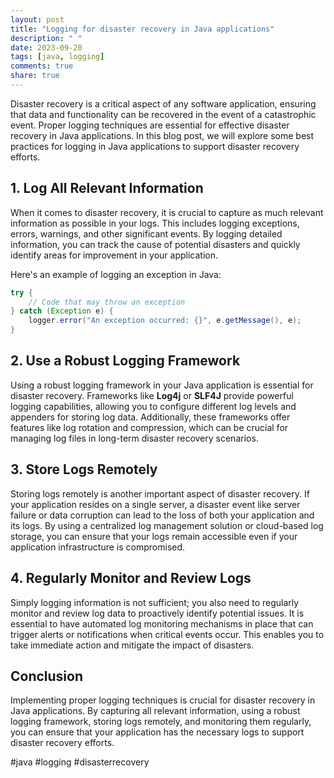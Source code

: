 ```yaml
---
layout: post
title: "Logging for disaster recovery in Java applications"
description: " "
date: 2023-09-20
tags: [java, logging]
comments: true
share: true
---
```


Disaster recovery is a critical aspect of any software application, ensuring that data and functionality can be recovered in the event of a catastrophic event. Proper logging techniques are essential for effective disaster recovery in Java applications. In this blog post, we will explore some best practices for logging in Java applications to support disaster recovery efforts.

## 1. Log All Relevant Information

When it comes to disaster recovery, it is crucial to capture as much relevant information as possible in your logs. This includes logging exceptions, errors, warnings, and other significant events. By logging detailed information, you can track the cause of potential disasters and quickly identify areas for improvement in your application.

Here's an example of logging an exception in Java:

```java
try {
    // Code that may throw an exception
} catch (Exception e) {
    logger.error("An exception occurred: {}", e.getMessage(), e);
}
```

## 2. Use a Robust Logging Framework

Using a robust logging framework in your Java application is essential for disaster recovery. Frameworks like **Log4j** or **SLF4J** provide powerful logging capabilities, allowing you to configure different log levels and appenders for storing log data. Additionally, these frameworks offer features like log rotation and compression, which can be crucial for managing log files in long-term disaster recovery scenarios.

## 3. Store Logs Remotely

Storing logs remotely is another important aspect of disaster recovery. If your application resides on a single server, a disaster event like server failure or data corruption can lead to the loss of both your application and its logs. By using a centralized log management solution or cloud-based log storage, you can ensure that your logs remain accessible even if your application infrastructure is compromised.

## 4. Regularly Monitor and Review Logs

Simply logging information is not sufficient; you also need to regularly monitor and review log data to proactively identify potential issues. It is essential to have automated log monitoring mechanisms in place that can trigger alerts or notifications when critical events occur. This enables you to take immediate action and mitigate the impact of disasters.

## Conclusion

Implementing proper logging techniques is crucial for disaster recovery in Java applications. By capturing all relevant information, using a robust logging framework, storing logs remotely, and monitoring them regularly, you can ensure that your application has the necessary logs to support disaster recovery efforts.

#java #logging #disasterrecovery
